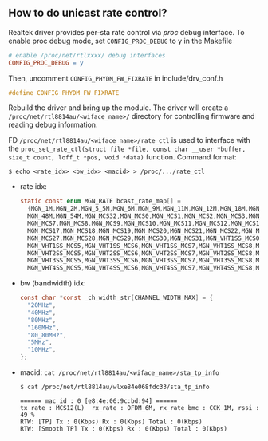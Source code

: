 ## How to do unicast rate control?

Realtek driver provides per-sta rate control via *proc* debug interface. To enable proc debug mode, set `CONFIG_PROC_DEBUG` to y in the Makefile
```Makefile
# enable /proc/net/rtlxxxx/ debug interfaces
CONFIG_PROC_DEBUG = y
```

Then, uncomment `CONFIG_PHYDM_FW_FIXRATE` in include/drv_conf.h
```c
#define CONFIG_PHYDM_FW_FIXRATE	
```

Rebuild the driver and bring up the module. The driver will create a `/proc/net/rtl8814au/<wiface_name>/` directory for controlling firmware and reading debug information. 

FD `/proc/net/rtl8814au/<wiface_name>/rate_ctl` is used to interface with the `proc_set_rate_ctl(struct file *file, const char __user *buffer, size_t count, loff_t *pos, void *data)` function. Command format:
```shell
$ echo <rate_idx> <bw_idx> <macid> > /proc/.../rate_ctl
```

- rate idx: 
  ```c
  static const enum MGN_RATE bcast_rate_map[] = 
	{MGN_1M,MGN_2M,MGN_5_5M,MGN_6M,MGN_9M,MGN_11M,MGN_12M,MGN_18M,MGN_24M,MGN_36M,
    MGN_48M,MGN_54M,MGN_MCS32,MGN_MCS0,MGN_MCS1,MGN_MCS2,MGN_MCS3,MGN_MCS4,MGN_MCS5,MGN_MCS6,
    MGN_MCS7,MGN_MCS8,MGN_MCS9,MGN_MCS10,MGN_MCS11,MGN_MCS12,MGN_MCS13,MGN_MCS14,MGN_MCS15,MGN_MCS16,
    MGN_MCS17,MGN_MCS18,MGN_MCS19,MGN_MCS20,MGN_MCS21,MGN_MCS22,MGN_MCS23,MGN_MCS24,MGN_MCS25,MGN_MCS26,
    MGN_MCS27,MGN_MCS28,MGN_MCS29,MGN_MCS30,MGN_MCS31,MGN_VHT1SS_MCS0,MGN_VHT1SS_MCS1,MGN_VHT1SS_MCS2,MGN_VHT1SS_MCS3,MGN_VHT1SS_MCS4,
	MGN_VHT1SS_MCS5,MGN_VHT1SS_MCS6,MGN_VHT1SS_MCS7,MGN_VHT1SS_MCS8,MGN_VHT1SS_MCS9,MGN_VHT2SS_MCS0,MGN_VHT2SS_MCS1,MGN_VHT2SS_MCS2,MGN_VHT2SS_MCS3,MGN_VHT2SS_MCS4,
    MGN_VHT2SS_MCS5,MGN_VHT2SS_MCS6,MGN_VHT2SS_MCS7,MGN_VHT2SS_MCS8,MGN_VHT2SS_MCS9,MGN_VHT3SS_MCS0,MGN_VHT3SS_MCS1,MGN_VHT3SS_MCS2,MGN_VHT3SS_MCS3,MGN_VHT3SS_MCS4,
    MGN_VHT3SS_MCS5,MGN_VHT3SS_MCS6,MGN_VHT3SS_MCS7,MGN_VHT3SS_MCS8,MGN_VHT3SS_MCS9,MGN_VHT4SS_MCS0,MGN_VHT4SS_MCS1,MGN_VHT4SS_MCS2,MGN_VHT4SS_MCS3,MGN_VHT4SS_MCS4,
    MGN_VHT4SS_MCS5,MGN_VHT4SS_MCS6,MGN_VHT4SS_MCS7,MGN_VHT4SS_MCS8,MGN_VHT4SS_MCS9,};
  ```
- bw (bandwidth) idx:
  ```c
  const char *const _ch_width_str[CHANNEL_WIDTH_MAX] = {
	"20MHz",
	"40MHz",
	"80MHz",
	"160MHz",
	"80_80MHz",
	"5MHz",
	"10MHz",
  };
  ```
- macid: `cat /proc/net/rtl8814au/<wiface_name>/sta_tp_info`
  ```shell
  $ cat /proc/net/rtl8814au/wlxe84e068fdc33/sta_tp_info

  ====== mac_id : 0 [e8:4e:06:9c:bd:94] ======
  tx_rate : MCS12(L)  rx_rate : OFDM_6M, rx_rate_bmc : CCK_1M, rssi : 49 %
  RTW: [TP] Tx : 0(Kbps) Rx : 0(Kbps) Total : 0(Kbps)
  RTW: [Smooth TP] Tx : 0(Kbps) Rx : 0(Kbps) Total : 0(Kbps)
  ```
